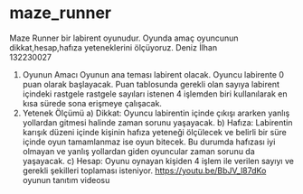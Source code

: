 # maze_runner
Maze Runner bir labirent oyunudur. Oyunda amaç oyuncunun dikkat,hesap,hafıza yeteneklerini ölçüyoruz.
Deniz İlhan		
132230027

1.	Oyunun Amacı
Oyunun ana teması labirent olacak. Oyuncu labirente 0 puan olarak başlayacak. Puan tablosunda gerekli olan sayıya labirent içindeki rastgele rastgele sayıları istenen 4 işlemden biri kullanılarak en kısa sürede sona erişmeye çalışacak.
2.	Yetenek Ölçümü
a) Dikkat: Oyuncu labirentin içinde çıkışı ararken yanlış yollardan gitmesi halinde zaman sorunu yaşayacak.
b) Hafıza: Labirentin karışık düzeni içinde kişinin hafıza yeteneği ölçülecek ve belirli bir süre içinde oyun tamamlanmaz ise oyun bitecek. Bu durumda hafızası iyi olmayan ve yanlış yollardan giden oyuncular zaman sorunu da yaşayacak.
c) Hesap: Oyunu oynayan kişiden 4 işlem ile verilen sayıyı ve gerekli şekilleri toplaması isteniyor. 
https://youtu.be/BbJV_l87dKo oyunun tanıtım videosu
